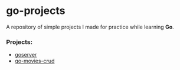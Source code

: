 # go-projects
A repository of simple projects I made for practice while learning **Go**.

### Projects:
* [goserver](https://github.com/might-tree/go-projects/tree/main/goserver)
* [go-movies-crud](https://github.com/might-tree/go-projects/tree/main/go-movies-crud)
